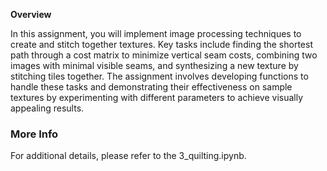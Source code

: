 **Overview**

In this assignment, you will implement image processing techniques to
create and stitch together textures. Key tasks include finding the
shortest path through a cost matrix to minimize vertical seam costs,
combining two images with minimal visible seams, and synthesizing a new
texture by stitching tiles together. The assignment involves developing
functions to handle these tasks and demonstrating their effectiveness on
sample textures by experimenting with different parameters to achieve
visually appealing results.

### More Info
For additional details, please refer to the 3_quilting.ipynb.
